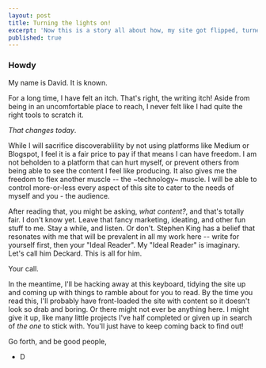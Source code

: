 ```yaml
---
layout: post
title: Turning the lights on!
excerpt: 'Now this is a story all about how, my site got flipped, turned upside down'
published: true
---
```


### Howdy

My name is David. It is known. 

For a long time, I have felt an itch. That's right, the writing itch! Aside from being in an uncomfortable place to reach, I never felt like I had quite the right tools to scratch it.

*That changes today*. 

While I will sacrifice discoverablility by not using platforms like Medium or Blogspot, I feel it is a fair price to pay if that means I can have freedom. I am not beholden to a platform that can hurt myself, or prevent others from being able to see the content I feel like producing. It also gives me the freedom to flex another muscle -- the ~technology~ muscle. I will be able to control more-or-less every aspect of this site to cater to the needs of myself and you - the audience.

After reading that, you might be asking, *what content?*, and that's totally fair. I don't know yet. Leave that fancy marketing, ideating, and other fun stuff to me. Stay a while, and listen. Or don't. Stephen King has a belief that resonates with me that will be prevalent in all my work here -- write for yourself first, then your "Ideal Reader". My "Ideal Reader" is imaginary. Let's call him Deckard. This is all for him.

Your call.

In the meantime, I'll be hacking away at this keyboard, tidying the site up and coming up with things to ramble about for you to read. By the time you read this, I'll probably have front-loaded the site with content so it doesn't look so drab and boring. Or there might not ever be anything here. I might give it up, like many little projects I've half completed or given up in search of *the one* to stick with. You'll just have to keep coming back to find out!


Go forth, and be good people,
- D
